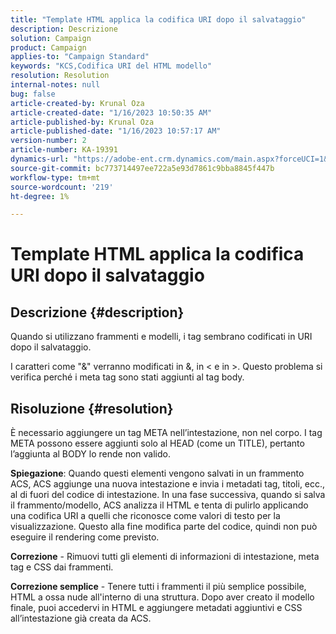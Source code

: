 ```yaml
---
title: "Template HTML applica la codifica URI dopo il salvataggio"
description: Descrizione
solution: Campaign
product: Campaign
applies-to: "Campaign Standard"
keywords: "KCS,Codifica URI del HTML modello"
resolution: Resolution
internal-notes: null
bug: false
article-created-by: Krunal Oza
article-created-date: "1/16/2023 10:50:35 AM"
article-published-by: Krunal Oza
article-published-date: "1/16/2023 10:57:17 AM"
version-number: 2
article-number: KA-19391
dynamics-url: "https://adobe-ent.crm.dynamics.com/main.aspx?forceUCI=1&pagetype=entityrecord&etn=knowledgearticle&id=7f34e194-8b95-ed11-aad1-6045bd006793"
source-git-commit: bc773714497ee722a5e93d7861c9bba8845f447b
workflow-type: tm+mt
source-wordcount: '219'
ht-degree: 1%

---
```


# Template HTML applica la codifica URI dopo il salvataggio

## Descrizione {#description}


Quando si utilizzano frammenti e modelli, i tag sembrano codificati in URI dopo il salvataggio.

I caratteri come &quot;&amp;&quot; verranno modificati in &amp;, in &lt; e in >. Questo problema si verifica perché i meta tag sono stati aggiunti al tag body.


## Risoluzione {#resolution}


È necessario aggiungere un tag META nell’intestazione, non nel corpo. I tag META possono essere aggiunti solo al HEAD (come un TITLE), pertanto l’aggiunta al BODY lo rende non valido.

<b>Spiegazione</b>: Quando questi elementi vengono salvati in un frammento ACS, ACS aggiunge una nuova intestazione e invia i metadati tag, titoli, ecc., al di fuori del codice di intestazione. In una fase successiva, quando si salva il frammento/modello, ACS analizza il HTML e tenta di pulirlo applicando una codifica URI a quelli che riconosce come valori di testo per la visualizzazione. Questo alla fine modifica parte del codice, quindi non può eseguire il rendering come previsto.

<b>Correzione</b> - Rimuovi tutti gli elementi di informazioni di intestazione, meta tag e CSS dai frammenti.

<b>Correzione semplice</b> - Tenere tutti i frammenti il più semplice possibile, HTML a ossa nude all&#39;interno di una struttura. Dopo aver creato il modello finale, puoi accedervi in HTML e aggiungere metadati aggiuntivi e CSS all’intestazione già creata da ACS.
